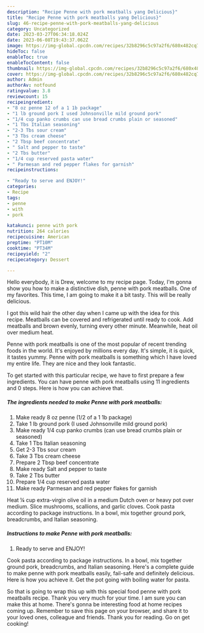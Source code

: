 ```yaml
---
description: "Recipe Penne with pork meatballs yang Delicious}"
title: "Recipe Penne with pork meatballs yang Delicious}"
slug: 46-recipe-penne-with-pork-meatballs-yang-delicious
category: Uncategorized
date: 2023-03-27T06:34:18.024Z
date: 2023-06-08T19:43:37.062Z
image: https://img-global.cpcdn.com/recipes/32b8296c5c97a2f6/680x482cq70/penne-with-pork-meatballs-recipe-main-photo.jpg
hideToc: false
enableToc: true
enableTocContent: false
thumbnail: https://img-global.cpcdn.com/recipes/32b8296c5c97a2f6/680x482cq70/penne-with-pork-meatballs-recipe-main-photo.jpg
cover: https://img-global.cpcdn.com/recipes/32b8296c5c97a2f6/680x482cq70/penne-with-pork-meatballs-recipe-main-photo.jpg
author: Admin
authorAv: notfound
ratingvalue: 3.8
reviewcount: 15
recipeingredient:
- "8 oz penne 12 of a 1 1b package"
- "1 lb ground pork I used Johnsonville mild ground pork"
- "1/4 cup panko crumbs can use bread crumbs plain or seasoned"
- "1 Tbs Italian seasoning"
- "2-3 Tbs sour cream"
- "3 Tbs cream cheese"
- "2 Tbsp beef concentrate"
- " Salt and pepper to taste"
- "2 Tbs butter"
- "1/4 cup reserved pasta water"
- " Parmesan and red pepper flakes for garnish"
recipeinstructions:

- "Ready to serve and ENJOY!"
categories:
- Recipe
tags:
- penne
- with
- pork

katakunci: penne with pork 
nutrition: 264 calories
recipecuisine: American
preptime: "PT10M"
cooktime: "PT34M"
recipeyield: "2"
recipecategory: Dessert

---
```



Hello everybody, it is Drew, welcome to my recipe page. Today, I'm gonna show you how to make a distinctive dish, penne with pork meatballs. One of my favorites. This time, I am going to make it a bit tasty. This will be really delicious.

I got this wild hair the other day when I came up with the idea for this recipe. Meatballs can be covered and refrigerated until ready to cook. Add meatballs and brown evenly, turning every other minute. Meanwhile, heat oil over medium heat.

Penne with pork meatballs is one of the most popular of recent trending foods in the world. It's enjoyed by millions every day. It's simple, it is quick, it tastes yummy. Penne with pork meatballs is something which I have loved my entire life. They are nice and they look fantastic.


To get started with this particular recipe, we have to first prepare a few ingredients. You can have penne with pork meatballs using 11 ingredients and 0 steps. Here is how you can achieve that.

<!--inarticleads1-->

##### The ingredients needed to make Penne with pork meatballs:

1. Make ready 8 oz penne (1/2 of a 1 1b package)
1. Take 1 lb ground pork (I used Johnsonville mild ground pork)
1. Make ready 1/4 cup panko crumbs (can use bread crumbs plain or seasoned)
1. Take 1 Tbs Italian seasoning
1. Get 2-3 Tbs sour cream
1. Take 3 Tbs cream cheese
1. Prepare 2 Tbsp beef concentrate
1. Make ready  Salt and pepper to taste
1. Take 2 Tbs butter
1. Prepare 1/4 cup reserved pasta water
1. Make ready  Parmesan and red pepper flakes for garnish


Heat ¼ cup extra-virgin olive oil in a medium Dutch oven or heavy pot over medium. Slice mushrooms, scallions, and garlic cloves. Cook pasta according to package instructions. In a bowl, mix together ground pork, breadcrumbs, and Italian seasoning. 

<!--inarticleads2-->

##### Instructions to make Penne with pork meatballs:


1. Ready to serve and ENJOY!

Cook pasta according to package instructions. In a bowl, mix together ground pork, breadcrumbs, and Italian seasoning. Here&#39;s a complete guide to make penne with pork meatballs easily, fail-safe and definitely delicious. Here is how you achieve it. Get the pot going with boiling water for pasta. 

So that is going to wrap this up with this special food penne with pork meatballs recipe. Thank you very much for your time. I am sure you can make this at home. There's gonna be interesting food at home recipes coming up. Remember to save this page on your browser, and share it to your loved ones, colleague and friends. Thank you for reading. Go on get cooking!
